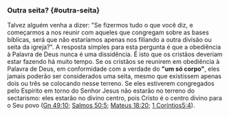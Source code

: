 ### Outra seita? {#outra-seita}

Talvez alguém venha a dizer: &quot;Se fizermos tudo o que você diz, e começarmos a nos reunir com aqueles que congregam sobre as bases bíblicas, será que não estaríamos apenas nos filiando a outra divisão ou seita da igreja?&quot;. A resposta simples para esta pergunta é que a obediência à Palavra de Deus nunca é uma dissidência. É isto que os cristãos deveriam estar fazendo há muito tempo. Se os cristãos se reunirem em obediência à Palavra de Deus, em conformidade com a verdade do **&quot;um só corpo&quot;**, eles jamais poderão ser considerados uma seita, mesmo que existissem apenas dois ou três se colocando nesse terreno. Se eles estiverem congregados pelo Espírito em torno do Senhor Jesus não estarão no terreno do sectarismo: eles estarão no divino centro, pois Cristo é o centro divino para o Seu povo ([Gn 49:10](http://bibliaonline.com.br/acf/gn/49/10); [Salmos 50:5](http://bibliaonline.com.br/acf/sl/50/5); [Mateus 18:20](http://bibliaonline.com.br/acf/mt/18/20); [1 Coríntios5:4](http://bibliaonline.com.br/acf/1co/5/4)).